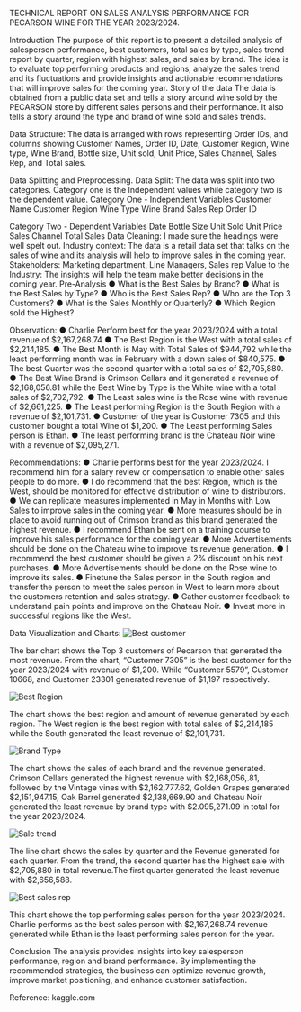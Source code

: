TECHNICAL REPORT ON SALES ANALYSIS PERFORMANCE FOR PECARSON WINE FOR THE YEAR 2023/2024.
 
Introduction
The purpose of this report is to present a detailed analysis of salesperson performance, best customers, total sales by type, sales trend report by quarter, region with highest sales, and sales by brand. The idea is to evaluate top performing products and regions, analyze the sales trend and its fluctuations and provide insights and actionable recommendations that will improve sales for the coming year.
Story of the data
The data is obtained from a public data set and tells a story around wine sold by the PECARSON store by different sales persons and their performance. It also tells a story around the type and brand of wine sold and sales trends.

Data Structure: The data is arranged with rows representing Order IDs, and columns showing Customer Names, Order ID, Date, Customer Region, Wine type, Wine Brand, Bottle size, Unit sold, Unit Price, Sales Channel, Sales Rep, and Total sales.
 
Data Splitting and Preprocessing.
Data Split: The data was split into two categories. Category one is the Independent values while category two is the dependent value.
Category One - Independent Variables
Customer Name
Customer Region
Wine Type
Wine Brand
Sales Rep
Order ID

Category Two - Dependent Variables
Date
Bottle Size
Unit Sold
Unit Price
Sales Channel
Total Sales
Data Cleaning:
I made sure the headings were well spelt out. 
Industry context: The data is a retail data set that talks on the sales of wine and its analysis will help to improve sales in the coming year.
Stakeholders: Marketing department, Line Managers, Sales rep
Value to the Industry: The insights will help the team make better decisions in the coming year.
Pre-Analysis
●	What is the Best Sales by Brand?
●	What is the Best Sales by Type?
●	Who is the Best Sales Rep?
●	Who are the Top 3 Customers?
●	What is the Sales Monthly or Quarterly?
●	Which Region sold the Highest?

Observation:
●	Charlie Perform best for the year 2023/2024 with a total revenue of $2,167,268.74
●	The Best Region is the West with a total sales of $2,214,185.
●	The Best Month is May with Total Sales of $944,792 while the least performing month was in February with a down sales of $840,575.
●	The best Quarter was the second quarter with a total sales of $2,705,880.
●	The Best Wine Brand is Crimson Cellars and it generated a revenue of $2,168,056.81 while the Best Wine by Type is the White wine with a total sales of $2,702,792.
●	The Least sales wine is the Rose wine with revenue of $2,661,225.
●	The Least performing Region is the South Region with a revenue of $2,101,731.
●	Customer of the year is Customer 7305 and this customer bought a total Wine of $1,200.
●	The Least performing Sales person is Ethan.
●	The least performing brand is the Chateau Noir wine with a revenue of $2,095,271.
 
Recommendations:
●	Charlie performs best for the year 2023/2024. I recommend him for a salary review or compensation to enable other sales people to do more.
●	I do recommend that the best Region, which is the West, should be monitored for effective distribution of wine to distributors.
●	We can replicate measures implemented in May in Months with Low Sales to improve sales in the coming year.
●	More measures should be in place to avoid running out of Crimson brand as this brand generated the highest revenue.
●	I recommend Ethan be sent on a training course to improve his sales performance for the coming year.
●	More Advertisements should be done on the Chateau wine to improve its revenue generation.
●	I recommend the best customer should be given a 2% discount on his next purchases.
●	More Advertisements should be done on the Rose wine to improve its sales.
●	Finetune the Sales person in the South region and transfer the person to meet the sales person in West to learn more about the customers retention and sales strategy.
●	Gather customer feedback to understand pain points and improve on the Chateau Noir.
●	Invest more in successful regions like the West.
 
Data Visualization and Charts:
 ![Best customer](https://github.com/user-attachments/assets/f1563f0a-dd32-4e44-99a2-0d059e0584a3)

The bar chart shows the Top 3 customers of Pecarson that generated the most revenue. From the chart, “Customer 7305” is the best customer for the year 2023/2024 with revenue of $1,200. While “Customer 5579”, Customer 10668, and Customer 23301 generated revenue of $1,197 respectively.

 ![Best Region](https://github.com/user-attachments/assets/b09fb649-6f92-47db-a322-41487301f248)

The chart shows the best region and amount of revenue generated by each region. The West region is the best region with total sales of $2,214,185 while the South generated the least revenue of $2,101,731.

 ![Brand Type](https://github.com/user-attachments/assets/d7f9bde4-40b5-420a-a89a-afac3d24154c)

The chart shows the sales of each brand and the revenue generated. Crimson Cellars generated the highest revenue with $2,168,056,.81, followed by the Vintage vines with $2,162,777.62, Golden Grapes generated $2,151,947.15, Oak Barrel generated $2,138,669.90 and Chateau Noir generated the least revenue by brand type with $2.095,271.09 in total for the year 2023/2024.

 ![Sale trend](https://github.com/user-attachments/assets/52e73c59-1ced-4f45-af7a-6d753b083a25)

The line chart shows the sales by quarter and the Revenue generated for each quarter. From the trend, the second quarter has the highest sale with $2,705,880 in total revenue.The first quarter generated the least revenue with $2,656,588.

 ![Best sales rep](https://github.com/user-attachments/assets/3d241cb4-6a94-402c-819e-b88b120918a9)

This chart shows the top performing sales person for the year 2023/2024. Charlie performs as the best sales person with $2,167,268.74 revenue generated while Ethan is the least performing sales person for the year.

Conclusion 
The analysis provides insights into key salesperson performance, region and brand performance. By implementing the recommended strategies, the business can optimize revenue growth, improve market positioning, and enhance customer satisfaction.

Reference: kaggle.com
